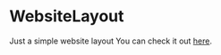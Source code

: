 # WebsiteLayout
Just a simple website layout
You can check it out [here](https://pmoita.w3spaces.com).
